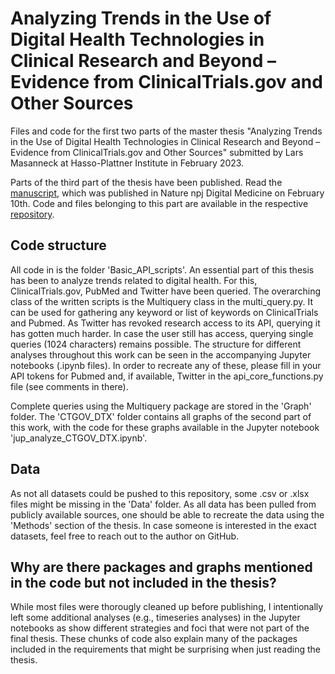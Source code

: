 # Analyzing Trends in the Use of Digital Health Technologies in Clinical Research and Beyond – Evidence from ClinicalTrials.gov and Other Sources
Files and code for the first two parts of the master thesis "Analyzing Trends in the Use of Digital Health Technologies in Clinical Research and Beyond – Evidence from ClinicalTrials.gov and Other Sources" submitted by Lars Masanneck at Hasso-Plattner Institute in February 2023. 


Parts of the third part of the thesis have been published. Read the [manuscript](https://www.nature.com/articles/s41746-023-00767-1#citeas), which was published in Nature npj Digital Medicine on February 10th.
Code and files belonging to this part are available in the respective [repository](https://github.com/Entspannter/DHTs-in-neurology-trials).


## Code structure
All code in is the folder 'Basic_API_scripts'. 
An essential part of this thesis has been to analyze trends related to digital health. For this, ClinicalTrials.gov, PubMed and Twitter have been queried. The overarching class of the written scripts is the Multiquery class in the multi_query.py. It can be used for gathering any keyword or list of keywords on ClinicalTrials and Pubmed. As Twitter has revoked research access to its API, querying it has gotten much harder. In case the user still has access, querying single queries (1024 characters) remains possible. The structure for different analyses throughout this work can be seen in the accompanying Jupyter notebooks (.ipynb files). In order to recreate any of these, please fill in your API tokens for Pubmed and, if available, Twitter in the api_core_functions.py file (see comments in there).

Complete queries using the Multiquery package are stored in the 'Graph' folder. The 'CTGOV_DTX' folder contains all graphs of the second part of this work, with the code for these graphs available in the Jupyter notebook 'jup_analyze_CTGOV_DTX.ipynb'.


## Data
As not all datasets could be pushed to this repository, some .csv or .xlsx files might be missing in the 'Data' folder. As all data has been pulled from publicly available sources, one should be able to recreate the data using the 'Methods' section of the thesis. In case someone is interested in the exact datasets, feel free to reach out to the author on GitHub.

## Why are there packages and graphs mentioned in the code but not included in the thesis?
While most files were thorougly cleaned up before publishing, I intentionally left some additional analyses (e.g., timeseries analyses) in the Jupyter notebooks as show different strategies and foci that were not part of the final thesis. These chunks of code also explain many of the packages included in the requirements that might be surprising when just reading the thesis.



